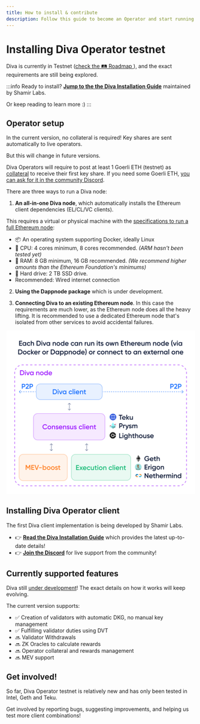 ```yaml
---
title: How to install & contribute
description: Follow this guide to become an Operator and start running a Diva node.
---
```


# Installing Diva Operator testnet

Diva is currently in Testnet ([check the 🛤️ Roadmap ](roadmap)), and the exact requirements are still being explored.

:::info
Ready to install? **[Jump to the the Diva Installation Guide](https://docs.shamirlabs.org/)** maintained by Shamir Labs.

Or keep reading to learn more :)
:::


## Operator setup

In the current version, no collateral is required! Key shares are sent automatically to live operators.

But this will change in future versions.

Diva Operators will require to post at least 1 Goerli ETH (testnet) as [collateral](glossary#collateral) to receive their first key share. If you need some Goerli ETH, [you can ask for it in the community Discord](https://discord.gg/diva).

There are three ways to run a Diva node:

1. **An all-in-one Diva node**, which automatically installs the Ethereum client dependencies (EL/CL/VC clients).

This requires a virtual or physical machine with the [specifications to run a full Ethereum node](https://ethereum.org/en/run-a-node/):

  - 📦 An operating system supporting Docker, ideally Linux
  - 🤖 CPU: 4 cores minimum, 8 cores recommended. *(ARM hasn't been tested yet)*
  - 🧠 RAM: 8 GB minimum, 16 GB recommended. *(We recommend higher amounts than the Ethereum Foundation's minimums)*
  - 🍱 Hard drive: 2 TB SSD drive.
  - Recommended: Wired internet connection

2. **Using the Dappnode package** which is under development.

3. **Connecting Diva to an existing Ethereum node**. In this case the requirements are much lower, as the Ethereum node does all the heavy lifting. It is recommended to use a dedicated Ethereum node that's isolated from other services to avoid accidental failures.

<div style={{textAlign: 'center'}}>

![half-size](img/how-to-run-node.png)
</div>


## Installing Diva Operator client

The first Diva client implementation is being developed by Shamir Labs.

- 👉 **[Read the Diva Installation Guide](https://docs.shamirlabs.org/)** which provides the latest up-to-date details!
- 👉 **[Join the Discord](https://discord.gg/diva)** for live support from the community!


## Currently supported features

Diva still [under development](roadmap)! The exact details on how it works will keep evolving.

The current version supports:

- ✅ Creation of validators with automatic DKG, no manual key management
- ✅ Fulfilling validator duties using DVT
- 🔜 Validator Withdrawals
- 🔜 ZK Oracles to calculate rewards
- 🔜 Operator collateral and rewards management
- 🔜 MEV support

## Get involved!

So far, Diva Operator testnet is relatively new and has only been tested in Intel, Geth and Teku.

Get involved by reporting bugs, suggesting improvements, and helping us test more client combinations!
